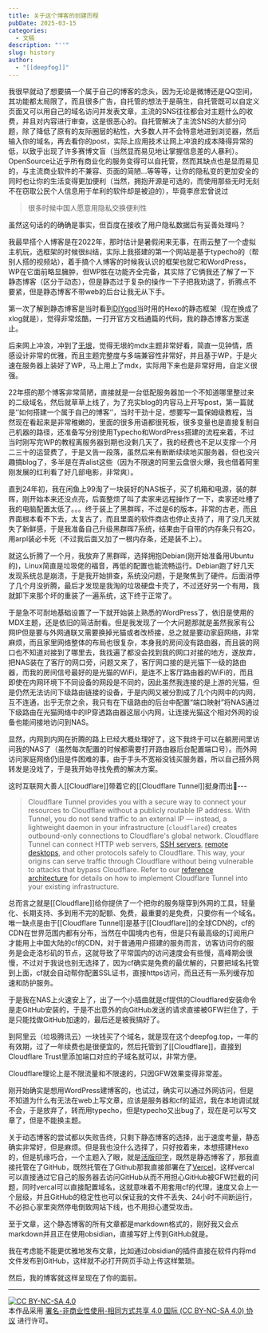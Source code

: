 ```yaml
---
title: 关于这个博客的创建历程
pubDate: 2025-03-15
categories:
  - 文稿
description: "''"
slug: history
author:
  - "[[deepfog]]"
---
```

我很早就动了想要搞一个属于自己的博客的念头，因为无论是微博还是QQ空间，其功能都太局限了，而且很多广告，自托管的想法于是萌生，自托管既可以自定义页面又可以用自己的域名访问并发表文章，主流的SNS往往都会对主题什么的收费，并且对内容进行审查，这是很恶心的。自托管解决了主流SNS的大部分问题，除了降低了原有的友际圈层的粘性，大多数人并不会特意地进到浏览器，然后输入你的域名，再去看你的post，实际上应用技术让网上冲浪的成本降得异常的低，以致乎出现了许多赛博文盲（当然显而易见地让掌握信息差的人暴利）。
  OpenSource让近乎所有商业化的服务变得可以自托管，然而其缺点也是显而易见的，与主流商业软件的不兼容、页面的简陋...等等等，让你的隐私变的更加安全的同时也让你的生活变得更加便利（当然，拥抱开源是可选的，而使用那些无时无刻不在窃取公民个人信息用于牟利的软件却是被迫的），毕竟李彦宏曾说过

> 很多时候中国人愿意用隐私交换便利性

虽然这句话的的确确是事实，但百度在接收了用户隐私数据后有妥善处理吗？

我最早搭个人博客是在2022年，那时估计是暑假闲来无事，在雨云整了一个虚拟主机玩，选框架的时候很纠结，实际上我搭建的第一个网站是基于typecho的（帮别人搭的视频站），着手搞个人博客的时候我认识的框架也就它和WordPress，WP在它面前略显臃肿，但WP胜在功能齐全完备，其实除了它俩我还了解了一下静态博客（区分于动态），但是静态过于复杂的操作一下子把我劝退了，折腾点不要紧，但是静态博客不带web的后台让我无从下手。

第一次了解到静态博客是当时看到[DIYgod](https://diygod.cc)当时用的Hexo的静态框架（现在换成了xlog就是），觉得非常炫酷，一打开官方文档通篇的代码，我的静态博客方案遂止。

后来网上冲浪，冲到了[无垠](https://flyhigher.top/)，觉得无垠的mdx主题非常好看，简直一见钟情，质感设计非常的优雅，而且主题完整度与多端兼容性非常好，并且基于WP，于是火速在服务器上装好了WP，马上用上了mdx，实际用下来也是非常好用，自定义很强。

22年搭的那个博客非常简陋，直接就是一台低配服务器加一个不知道哪里整过来的二级域名，然后就草草上线了，为了充实blog的内容马上开写post，第一篇就是‘’如何搭建一个属于自己的博客‘’，当时干劲十足，想要写一篇保姆级教程，当然现在看起来是非常稚嫩的，里面的很多用语都很死板，很多变量也是直接复制自己机器的路径，还准备写分别使用Typecho和WordPress搭建的流程来着，不过当时刚写完WP的教程离服务器到期也没剩几天了，我的经费也不足以支撑一个月二三十的运营费了，于是又告一段落，虽然后来有断断续续地买服务器，但也没兴趣搞blog了，多半是在弄alist这些（因为不限速的阿里云盘很火爆，我也借着阿里刚发展的红利看了好几部电影，非常爽）。

直到24年初，我在闲鱼上99淘了一块装好的NAS板子，买了机箱和电源，装的群晖，刚开始本来还没点亮，后面整烦了叫了卖家来远程操作了一下，卖家还吐槽了我的电脑配置太低了。。。终于装上了黑群晖，不过是6的版本，非常的古老，而且界面根本看不下去，太复古了，而且里面的软件商店也停止支持了，用了没几天就失了新鲜感，于是我准备自己升级黑群晖7系统，结果由于自带的内存条只有2G，用arpl装必卡死（不过我后面又加了一根内存条，还是装不上）。

就这么折腾了一个月，我放弃了黑群晖，选择拥抱Debian(刚开始准备用Ubuntu的)，Linux简直是垃圾佬的福音，再低的配置也能流畅运行。Debian跑了好几天发现系统总是崩溃，于是我开始排查，系统没问题，于是聚焦到了硬件。后面消停了几个月没折腾，最后才发现是我淘的垃圾硬盘卡壳了，不过还好另一个有用，我就卸下来那个坏的重装了一遍系统，这下终于正常了。

于是急不可耐地基础设置了一下就开始装上熟悉的WordPress了，依旧是使用的MDX主题，还是依旧的简洁耐看。但是我发现了一个大问题那就是虽然我家有公网IP但是要与外网通联又需要换掉光猫或者改桥接，总之就是要动家庭网络，非常麻烦，而且家里网络整体的布局也很复杂，本身我的房间没有路由器，而且装的网口也不知道对接到了哪里去，我找遍了都没会找到我的网口对接的地方，遂放弃，把NAS装在了客厅的网口旁，问题又来了，客厅网口接的是光猫下一级的路由器，而我的房间信号最好的是光猫的WiFi，是连不上客厅路由器的WiFi的，而且即使在内网环境下不同设备的网段是不同的，因此虽然我连接的是上游的光猫，但是仍然无法访问下级路由链接的设备，于是内网又被分割成了几个内网中的内网，互不连通，出乎无奈之余，我只有在下级路由的后台中配置“端口映射”将NAS通过下级路由在光猫网络中的IP穿透路由器这层小内网，让连接光猫这个相对外网的设备也能间接地访问到NAS。

显然，内网到内网在折腾的路上已经大概处理好了，这下我终于可以在躺房间里访问我的NAS了（虽然每次配置的时候都需要打开路由器后台配置端口号）。而外网访问家庭网络仍旧是件困难的事，由于手头不宽裕没钱买服务器，所以自己搭外网转发是没戏了，于是我开始寻找免费的解决方案。

这时互联网大善人[[Cloudflare]]带着它的[[Cloudflare Tunnel]]挺身而出👏---

>Cloudflare Tunnel provides you with a secure way to connect your resources to Cloudflare without a publicly routable IP address. With Tunnel, you do not send traffic to an external IP — instead, a lightweight daemon in your infrastructure (`cloudflared`) creates outbound-only connections to Cloudflare's global network. Cloudflare Tunnel can connect HTTP web servers, [SSH servers](https://developers.cloudflare.com/cloudflare-one/connections/connect-networks/use-cases/ssh/), [remote desktops](https://developers.cloudflare.com/cloudflare-one/connections/connect-networks/use-cases/rdp/), and other protocols safely to Cloudflare. This way, your origins can serve traffic through Cloudflare without being vulnerable to attacks that bypass Cloudflare.
>Refer to our [reference architecture](https://developers.cloudflare.com/reference-architecture/architectures/sase/) for details on how to implement Cloudflare Tunnel into your existing infrastructure.

总而言之就是[[Cloudflare]]给你提供了一个把你的服务隧穿到外网的工具，轻量化、长期支持、多到用不完的配额、免费，最重要的是免费，只要你有一个域名。唯一缺点是由于[[Cloudflare Tunnel]]是基于[[Cloudflare]]的全球CDN的，cf的CDN在世界范围内都有分布，当然在中国境内也有，但是只有最高级的订阅用户才能用上中国大陆的cf的CDN，对于普通用户搭建的服务而言，访客访问你的服务是会走洛杉矶的节点，这就导致了平常国内的访问速度会有些慢，高峰期会很慢，不过对于我说也别无选择了，因为cf确实是免费的最优解的，只要把域名托管到上面，cf就会自动帮你配置SSL证书，直接https访问，而且还有一系列缓存加速和防护服务。

于是我在NAS上火速安上了，出了一个小插曲就是cf提供的Cloudflared安装命令是走GitHub安装的，于是不出意外的向GitHub发送的请求直接被GFW拦住了，于是只能找做GitHub加速的，最后还是被我搞好了。

到阿里云（垃圾腾讯云）一块钱买了个域名，就是现在这个deepfog.top，一年的有效期，过了一年续费也是很便宜的，然后托管到了[[Cloudflare]]，直接到Cloudflare Trust里添加端口对应的子域名就可以，非常方便。

Cloudflare理论上是不限流量和不限速的，只因GFW效果变得非常差。

刚开始确实是想用WordPress建博客的，也试过，确实可以通过外网访问，但是不知道为什么有无法在web上写文章，应该是服务器和cf的延迟，我在本地调试就不会，于是放弃了，转而用typecho，但是typecho又出bug了，现在是可以写文章了，但是不能换主题。

关于动态博客的尝试都以失败告终，只剩下静态博客的选择，出于速度考量，静态确实非常好，但是麻烦。但是我也没什么选择了，只好按着来，本想搭建Hexo的，但是机缘巧合，一个主题入了眼，就是[活版印字](https://github.com/moeyua/astro-theme-typography)，既然是静态博客了，那我直接托管在了GitHub，既然托管在了Github那我直接部署在了[Vercel](https://vercel.com/)，这样vercal可以直接通过它自己的服务器去访问GitHub从而不用担心GitHub被GFW拦截的问题，同时vercal可以直接配置域名，这就意味着不用套用cf的代理，速度又会上一个层级，并且GitHub的稳定性也可以保证我的文件不丢失、24小时不间断运行，不必担心家里突然停电倒致网站下线，也不用担心遭受攻击。

至于文章，这个静态博客的所有文章都是markdown格式的，刚好我又会点markdown并且正在使用obsidian，直接写好上传到GitHub就是。

我在考虑能不能更优雅地发布文章，比如通过obsidian的插件直接在软件内将md文件发布到GitHub，这样就不必打开网页手动上传这样繁琐。

然后，我的博客就这样呈现在了你的面前。


---
[![CC BY-NC-SA 4.0](https://i.creativecommons.org/l/by-nc-sa/4.0/88x31.png)](https://creativecommons.org/licenses/by-nc-sa/4.0/)
<br>本作品采用 [署名-非商业性使用-相同方式共享 4.0 国际 (CC BY-NC-SA 4.0) 协议](https://creativecommons.org/licenses/by-nc-sa/4.0/) 进行许可。
